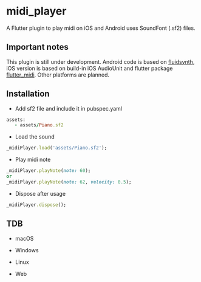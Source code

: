# midi_player

A Flutter plugin to play midi on iOS and Android uses SoundFont (.sf2) files.

## Important notes

This plugin is still under development. Android code is based on [fluidsynth](https://github.com/FluidSynth/fluidsynth), iOS version is based on build-in iOS AudioUnit and flutter package [flutter_midi](https://pub.dev/packages/flutter_midi). Other platforms are planned.

## Installation

- Add sf2 file and include it in pubspec.yaml

``` ruby
assets:
   - assets/Piano.sf2
```

- Load the sound

``` ruby
_midiPlayer.load('assets/Piano.sf2');
```

- Play midi note

``` ruby
_midiPlayer.playNote(note: 60);
or
_midiPlayer.playNote(note: 62, velocity: 0.5);
```

- Dispose after usage

``` ruby
_midiPlayer.dispose();
```

## TDB

- macOS

- Windows

- Linux

- Web